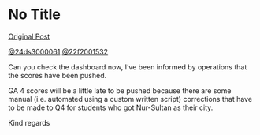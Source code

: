 # No Title

[Original Post](https://discourse.onlinedegree.iitm.ac.in/t/166816/5)

<p><a class="mention" href="/u/24ds3000061">@24ds3000061</a> <a class="mention" href="/u/22f2001532">@22f2001532</a></p>
<p>Can you check the dashboard now, I’ve been informed by operations that the scores have been pushed.</p>
<p>GA 4 scores will be a little late to be pushed because there are some manual (i.e. automated using a custom written script) corrections that have to be made to Q4 for students who got Nur-Sultan as their city.</p>
<p>Kind regards</p>